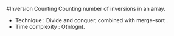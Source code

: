 #Inversion Counting
Counting number of inversions in an array.
- Technique : Divide and conquer, combined with merge-sort .
- Time complexity : O(nlogn).
